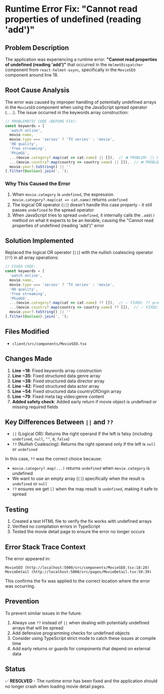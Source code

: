 # Runtime Error Fix: "Cannot read properties of undefined (reading 'add')"

## Problem Description
The application was experiencing a runtime error: **"Cannot read properties of undefined (reading 'add')"** that occurred in the `HelmetDispatcher` component from `react-helmet-async`, specifically in the `MovieSEO` component around line 18.

## Root Cause Analysis
The error was caused by improper handling of potentially undefined arrays in the `MovieSEO` component when using the JavaScript spread operator (`...`). The issue occurred in the keywords array construction:

```typescript
// PROBLEMATIC CODE (BEFORE FIX):
const keywords = [
  'watch online',
  movie.name,
  movie.type === 'series' ? 'TV series' : 'movie',
  'HD quality',
  'free streaming',
  'PhimGG',
  ...(movie.category?.map(cat => cat.name) || []),  // ❌ PROBLEM: || returns undefined when movie.category is undefined
  ...(movie.country?.map(country => country.name) || []),  // ❌ PROBLEM: || returns undefined when movie.country is undefined
  movie.year?.toString() || ''
].filter(Boolean).join(', ');
```

### Why This Caused the Error
1. When `movie.category` is `undefined`, the expression `movie.category?.map(cat => cat.name)` returns `undefined`
2. The logical OR operator (`||`) doesn't handle this case properly - it still passes `undefined` to the spread operator
3. When JavaScript tries to spread `undefined`, it internally calls the `.add()` method on what it expects to be an iterable, causing the "Cannot read properties of undefined (reading 'add')" error

## Solution Implemented
Replaced the logical OR operator (`||`) with the nullish coalescing operator (`??`) in all array operations:

```typescript
// FIXED CODE:
const keywords = [
  'watch online',
  movie.name,
  movie.type === 'series' ? 'TV series' : 'movie',
  'HD quality',
  'free streaming',
  'PhimGG',
  ...(movie.category?.map(cat => cat.name) ?? []),  // ✅ FIXED: ?? properly returns [] when undefined
  ...(movie.country?.map(country => country.name) ?? []),  // ✅ FIXED: ?? properly returns [] when undefined
  movie.year?.toString() || ''
].filter(Boolean).join(', ');
```

## Files Modified
- `client/src/components/MovieSEO.tsx`

## Changes Made
1. **Line ~18**: Fixed keywords array construction
2. **Line ~35**: Fixed structured data genre array
3. **Line ~38**: Fixed structured data director array  
4. **Line ~42**: Fixed structured data actor array
5. **Line ~54**: Fixed structured data countryOfOrigin array
6. **Line ~79**: Fixed meta tag video:genre content
7. **Added safety check**: Added early return if movie object is undefined or missing required fields

## Key Differences Between `||` and `??`
- `||` (Logical OR): Returns the right operand if the left is falsy (including `undefined`, `null`, `""`, `0`, `false`)
- `??` (Nullish Coalescing): Returns the right operand only if the left is `null` or `undefined`

In this case, `??` was the correct choice because:
- `movie.category?.map(...)` returns `undefined` when `movie.category` is undefined
- We want to use an empty array (`[]`) specifically when the result is `undefined` or `null`
- `??` ensures we get `[]` when the map result is `undefined`, making it safe to spread

## Testing
1. Created a test HTML file to verify the fix works with undefined arrays
2. Verified no compilation errors in TypeScript
3. Tested the movie detail page to ensure the error no longer occurs

## Error Stack Trace Context
The error appeared in:
```
MovieSEO (http://localhost:5000/src/components/MovieSEO.tsx:18:28)
MovieDetail (http://localhost:5000/src/pages/MovieDetail.tsx:59:39)
```

This confirms the fix was applied to the correct location where the error was occurring.

## Prevention
To prevent similar issues in the future:
1. Always use `??` instead of `||` when dealing with potentially undefined arrays that will be spread
2. Add defensive programming checks for undefined objects
3. Consider using TypeScript strict mode to catch these issues at compile time
4. Add early returns or guards for components that depend on external data

## Status
✅ **RESOLVED** - The runtime error has been fixed and the application should no longer crash when loading movie detail pages.

